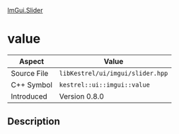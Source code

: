 [ImGui.Slider](index)
# value
| Aspect | Value |
| --- | --- |
| Source File | `libKestrel/ui/imgui/slider.hpp` |
| C++ Symbol | `kestrel::ui::imgui::value` |
| Introduced | Version 0.8.0 |
## Description


